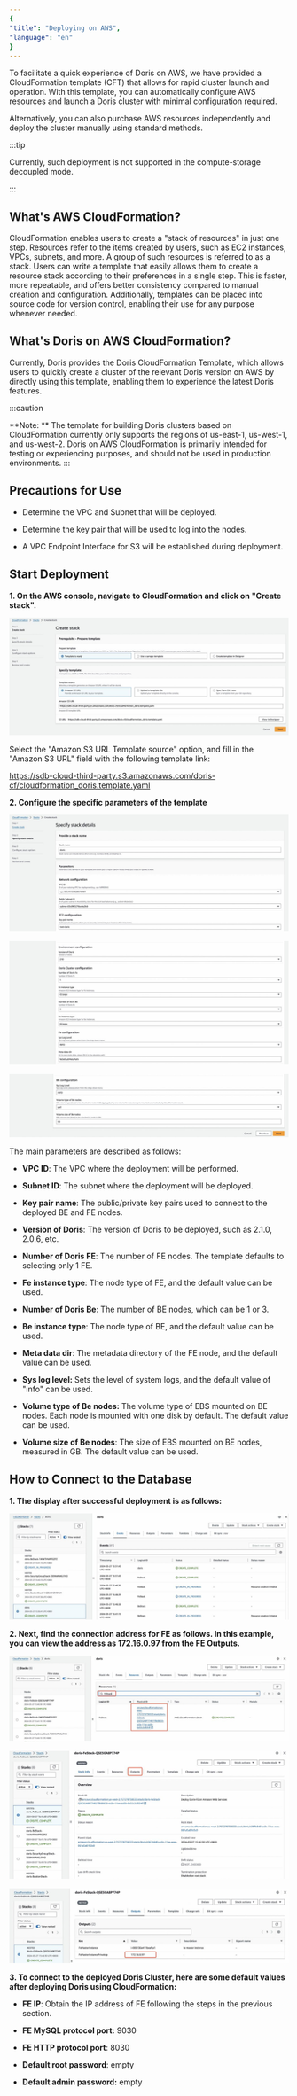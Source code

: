 ```yaml
---
{
"title": "Deploying on AWS",
"language": "en"
}
---
```


To facilitate a quick experience of Doris on AWS, we have provided a CloudFormation template (CFT) that allows for rapid cluster launch and operation. With this template, you can automatically configure AWS resources and launch a Doris cluster with minimal configuration required.

Alternatively, you can also purchase AWS resources independently and deploy the cluster manually using standard methods.

:::tip

Currently, such deployment is not supported in the compute-storage decoupled mode.

:::

## What's AWS CloudFormation?

CloudFormation enables users to create a "stack of resources" in just one step. Resources refer to the items created by users, such as EC2 instances, VPCs, subnets, and more. A group of such resources is referred to as a stack. Users can write a template that easily allows them to create a resource stack according to their preferences in a single step. This is faster, more repeatable, and offers better consistency compared to manual creation and configuration. Additionally, templates can be placed into source code for version control, enabling their use for any purpose whenever needed.

## What's Doris on AWS CloudFormation?

Currently, Doris provides the Doris CloudFormation Template, which allows users to quickly create a cluster of the relevant Doris version on AWS by directly using this template, enabling them to experience the latest Doris features.

:::caution

**Note: ** The template for building Doris clusters based on CloudFormation currently only supports the regions of us-east-1, us-west-1, and us-west-2. Doris on AWS CloudFormation is primarily intended for testing or experiencing purposes, and should not be used in production environments.
:::

##  Precautions for Use

- Determine the VPC and Subnet that will be deployed.

- Determine the key pair that will be used to log into the nodes.

- A VPC Endpoint Interface for S3 will be established during deployment.

## Start Deployment

**1. On the AWS console, navigate to CloudFormation and click on "Create stack".**

![Start Deployment](/images/start-deployment.jpeg)

Select the "Amazon S3 URL Template source" option, and fill in the "Amazon S3 URL" field with the following template link:

https://sdb-cloud-third-party.s3.amazonaws.com/doris-cf/cloudformation_doris.template.yaml

**2. Configure the specific parameters of the template**

![Configure the specific parameter](/images/configure-specific-parameters-1.jpeg)

![Configure the specific parameter](/images/configure-specific-parameters-2.jpeg)

![Configure the specific parameter](/images/configure-specific-parameters-3.jpeg)

The main parameters are described as follows:

- **VPC ID**: The VPC where the deployment will be performed.

- **Subnet ID**: The subnet where the deployment will be deployed.

- **Key pair name**: The public/private key pairs used to connect to the deployed BE and FE nodes.

- **Version of Doris**: The version of Doris to be deployed, such as 2.1.0, 2.0.6, etc.

- **Number of Doris FE**: The number of FE nodes. The template defaults to selecting only 1 FE.

- **Fe instance type**: The node type of FE, and the default value can be used.

- **Number of Doris Be**: The number of BE nodes, which can be 1 or 3.

- **Be instance type**: The node type of BE, and the default value can be used.

- **Meta data dir**: The metadata directory of the FE node, and the default value can be used.

- **Sys log level:** Sets the level of system logs, and the default value of "info" can be used.

- **Volume type of Be nodes:** The volume type of EBS mounted on BE nodes. Each node is mounted with one disk by default. The default value can be used.

- **Volume size of Be nodes**: The size of EBS mounted on BE nodes, measured in GB. The default value can be used.

## How to Connect to the Database

**1. The display after successful deployment is as follows:**

![How to Connect to the Database](/images/how-to-connect-to-the-database.jpeg)

**2. Next, find the connection address for FE as follows. In this example, you can view the address as 172.16.0.97 from the FE Outputs.**

![find the connection address for FE ](/images/find-connection-address-for-fe-1.jpeg)

![find the connection address for FE ](/images/find-connection-address-for-fe-2.jpeg)

![find the connection address for FE ](/images/find-connection-address-for-fe-3.jpeg)

**3. To connect to the deployed Doris Cluster, here are some default values after deploying Doris using CloudFormation:**

- **FE IP**: Obtain the IP address of FE following the steps in the previous section.

- **FE MySQL protocol port:** 9030

- **FE HTTP protocol port**: 8030

- **Default root password**: empty

- **Default admin password:** empty